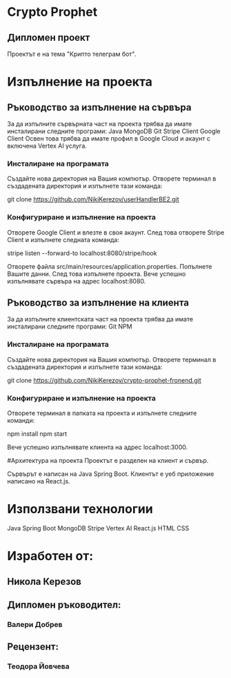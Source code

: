 # Crypto Prophet
## Дипломен проект
Проектът е на тема "Крипто телеграм бот".
# Изпълнение на проекта
## Ръководство за изпълнение на сървъра
За да изпълните сървърната част на проекта трябва да имате инсталирани следните програми: 
Java
MongoDB
Git
Stripe Client
Google Client
Освен това трябва да имате профил в Google Cloud и акаунт с включена Vertex AI услуга. 
### Инсталиране на програмата
Създайте нова директория на Вашия компютър. Отворете терминал в създадената директория и изпълнете тази команда:

git clone https://github.com/NikiKerezov/userHandlerBE2.git

### Конфигуриране и изпълнение на проекта
Отворете Google Client и влезте в своя акаунт. След това отворете Stripe Client и изпълнете следната команда:

stripe listen --forward-to localhost:8080/stripe/hook

Отворете файла src/main/resources/application.properties. Попълнете Вашите данни. След това изпълнете проекта. Вече успешно изпълнявате сървъра на адрес localhost:8080.
	

## Ръководство за изпълнение на клиента
За да изпълните клиентската част на проекта трябва да имате инсталирани следните програми: 
Git
NPM
### Инсталиране на програмата
Създайте нова директория на Вашия компютър. Отворете терминал в създадената директория и изпълнете тази команда:

git clone https://github.com/NikiKerezov/crypto-prophet-fronend.git

### Конфигуриране и изпълнение на проекта
Отворете терминал в папката на проекта и изпълнете следните команди:

npm install
npm start

Вече успешно изпълнявате клиента на адрес localhost:3000.

#Архитектура на проекта
Проектът е разделен на клиент и сървър.

Сървърът е написан на Java Spring Boot.
Клиентът е уеб приложение написано на React.js.

# Използвани технологии
Java Spring Boot
MongoDB
Stripe
Vertex AI
React.js
HTML
CSS

# Изработен от:
## Никола Керезов
## Дипломен ръководител:
### Валери Добрев
## Рецензент: 
### Теодора Йовчева
